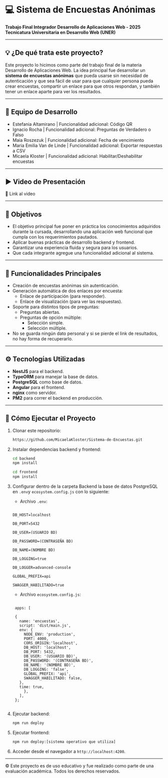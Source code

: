 # 💻 Sistema de Encuestas Anónimas

**Trabajo Final Integrador** 
**Desarrollo de Aplicaciones Web - 2025**  
**Tecnicatura Universitaria en Desarrollo Web (UNER)**

---

## 💡 ¿De qué trata este proyecto?

Este proyecto lo hicimos como parte del trabajo final de la materia Desarrollo de Aplicaciones Web. La idea principal fue desarrollar un **sistema de encuestas anónimas** que pueda usarse sin necesidad de autenticación y que sea fácil de usar para que cualquier persona pueda crear encuestas, compartir un enlace para que otros respondan, y también tener un enlace aparte para ver los resultados.

---

## 👥 Equipo de Desarrollo

- Estefania Altamirano | Funcionalidad adicional: Código QR
- Ignacio Rocha | Funcionalidad adicional: Preguntas de Verdadero o Falso
- Maia Roszezuk | Funcionalidad adicional: Fecha de vencimiento
- Maria Emilia Van de Linde | Funcionalidad adicional: Exportar respuestas a CSV
- Micaela Kloster | Funcionalidad adicional: Habilitar/Deshabilitar encuestas

---

## ▶️ Video de Presentación

🔗 Link al video  

---

## 📌 Objetivos

- El objetivo principal fue poner en práctica los conocimientos adquiridos durante la cursada, desarrollando una aplicación web funcional que cumpla con los requerimientos pautados.
- Aplicar buenas prácticas de desarrollo backend y frontend.
- Garantizar una experiencia fluida y segura para los usuarios.
- Que cada integrante agregue una funcionalidad adicional al sistema.

---

## 📌 Funcionalidades Principales

- Creación de encuestas anónimas sin autenticación.
- Generación automática de dos enlaces por encuesta:
  - Enlace de participación (para responder).
  - Enlace de visualización (para ver las respuestas).
- Soporte para distintos tipos de preguntas:
  - Preguntas abiertas.
  - Preguntas de opción múltiple:
    - Selección simple.
    - Selección múltiple.
- No se guarda ningún dato personal y si se pierde el link de resultados, no hay forma de recuperarlo.

---

## ⚙️ Tecnologías Utilizadas

- **NestJS** para el backend.
- **TypeORM** para manejar la base de datos.
- **PostgreSQL** como base de datos.
- **Angular** para el frontend.
- **nginx** como servidor.
- **PM2** para correr el backend en producción.

---

## 📁 Cómo Ejecutar el Proyecto

1. Clonar este repositorio:
   ```bash
   https://github.com/MicaelaKloster/Sistema-de-Encuestas.git
   ```

2. Instalar dependencias backend y frontend:
   ```bash
   cd backend
   npm install

   cd frontend
   npm install
   ```

3. Configurar dentro de la carpeta Backend la base de datos PostgreSQL en `.env`y `ecosystem.config.js` con lo siguiente:
   
   - Archivo `.env`:
   
   ```PORT=3000
   
   DB_HOST=localhost
   
   DB_PORT=5432
   
   DB_USER=(USUARIO BD)
   
   DB_PASSWORD=(CONTRASEÑA BD)
   
   DB_NAME=(NOMBRE BD)
   
   DB_LOGGING=true
   
   DB_LOGGER=advanced-console
   
   GLOBAL_PREFIX=api
   
   SWAGGER_HABILITADO=true
   ```

   
   - Archivo `ecosystem.config.js`:
     

   ```module.exports = {
   
    apps: [
  
    {
      name: 'encuestas',
      script: 'dist/main.js',
      env: {
        NODE_ENV: 'production',
        PORT: 4000,
        CORS_ORIGIN:'localhost',
        DB_HOST: 'localhost',
        DB_PORT: 5432,
        DB_USER: '(USUARIO BD)',
        DB_PASSWORD: '(CONTRASEÑA BD)',
        DB_NAME: '(NOMBRE BD)',
        DB_LOGGING: 'false',
        GLOBAL_PREFIX: 'api',
        SWAGGER_HABILITADO: false,
      },
      time: true,
        },
      ],
    };
 

4. Ejecutar backend:

   ```bash
   npm run deploy
   ```

5. Ejecutar frontend:
   ```bash
   npm run deploy:[sistema operativo que utiliza]
   ```

6. Acceder desde el navegador a `http://localhost:4200`.

---
©️ Este proyecto es de uso educativo y fue realizado como parte de una evaluación académica. Todos los derechos reservados.
